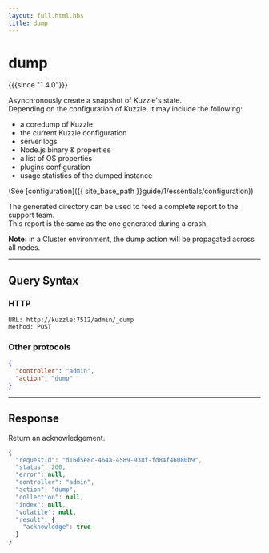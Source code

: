 ```yaml
---
layout: full.html.hbs
title: dump
---
```


# dump

{{{since "1.4.0"}}}

Asynchronously create a snapshot of Kuzzle's state.  
Depending on the configuration of Kuzzle, it may include the following:

* a coredump of Kuzzle
* the current Kuzzle configuration
* server logs
* Node.js binary & properties
* a list of OS properties
* plugins configuration
* usage statistics of the dumped instance

(See [configuration]({{ site_base_path }}guide/1/essentials/configuration))

The generated directory can be used to feed a complete report to the support team.  
This report is the same as the one generated during a crash.  

**Note:** in a Cluster environment, the dump action will be propagated across all nodes.

---

## Query Syntax

### HTTP

```http
URL: http://kuzzle:7512/admin/_dump
Method: POST
```

### Other protocols

```json
{
  "controller": "admin",
  "action": "dump"
}
```

---

## Response

Return an acknowledgement.

```javascript
{
  "requestId": "d16d5e8c-464a-4589-938f-fd84f46080b9",
  "status": 200,
  "error": null,
  "controller": "admin",
  "action": "dump",
  "collection": null,
  "index": null,
  "volatile": null,
  "result": { 
    "acknowledge": true 
  }
}
```
